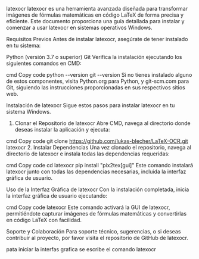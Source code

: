 latexocr
latexocr es una herramienta avanzada diseñada para transformar imágenes de fórmulas matemáticas en código LaTeX de forma precisa y eficiente. Este documento proporciona una guía detallada para instalar y comenzar a usar latexocr en sistemas operativos Windows.

Requisitos Previos
Antes de instalar latexocr, asegúrate de tener instalado en tu sistema:

Python (versión 3.7 o superior)
Git
Verifica la instalación ejecutando los siguientes comandos en CMD:

cmd
Copy code
python --version
git --version
Si no tienes instalado alguno de estos componentes, visita Python.org para Python, y git-scm.com para Git, siguiendo las instrucciones proporcionadas en sus respectivos sitios web.

Instalación de latexocr
Sigue estos pasos para instalar latexocr en tu sistema Windows.

1. Clonar el Repositorio de latexocr
Abre CMD, navega al directorio donde deseas instalar la aplicación y ejecuta:

cmd
Copy code
git clone https://github.com/lukas-blecher/LaTeX-OCR.git latexocr
2. Instalar Dependencias
Una vez clonado el repositorio, navega al directorio de latexocr e instala todas las dependencias requeridas:

cmd
Copy code
cd latexocr
pip install "pix2tex[gui]"
Este comando instalará latexocr junto con todas las dependencias necesarias, incluida la interfaz gráfica de usuario.

Uso de la Interfaz Gráfica de latexocr
Con la instalación completada, inicia la interfaz gráfica de usuario ejecutando:

cmd
Copy code
latexocr
Este comando activará la GUI de latexocr, permitiéndote capturar imágenes de fórmulas matemáticas y convertirlas en código LaTeX con facilidad.

Soporte y Colaboración
Para soporte técnico, sugerencias, o si deseas contribuir al proyecto, por favor visita el repositorio de GitHub de latexocr.

pata iniciar la interfas grafica se escribe el comando     latexocr


